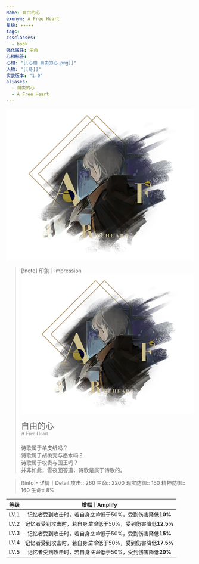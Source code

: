 ```yaml
---
Name: 自由的心
exonym: A Free Heart
星级: ✦✦✦✦✦
tags: 
cssclasses:
  - book
强化属性: 生命
心相标签: 
心相: "[[心相 自由的心.png]]"
人物: "[[冬]]"
实装版本: "1.0"
aliases:
  - 自由的心
  - A Free Heart
---
```

![cover](assets/自由的心｜A%20Free%20Heart.assets/心相%20自由的心.png)

> [!note] 印象｜Impression
> ![心相 自由的心|inlL|300](assets/自由的心｜A%20Free%20Heart.assets/心相%20自由的心.png)
> <p style="font-family: '家族宋', sans-serif; font-size: 22px; line-height: 0.75; text-indent: 0;">自由的心<br><span style="font-family: serif; font-size: 14px; color: #888888;">A Free Heart</span></p>
> 
> 诗歌属于羊皮纸吗？  
> 诗歌属于胡桃壳与墨水吗？  
> 诗歌属于权贵与国王吗？  
> 并非如此，雪夜回答道，诗歌是属于诗歌的。

> [!info]- 详情｜Detail
> 攻击:: 260
> 生命:: 2200
> 现实防御:: 160
> 精神防御:: 160
> 生命:: 8%

| 等级 |                        增幅｜Amplify                         |
| :--: | :----------------------------------------------------------: |
| LV.1 |  记忆者受到攻击时，若自身*生命*低于50%，受到伤害降低**10%**  |
| LV.2 | 记忆者受到攻击时，若自身*生命*低于50%，受到伤害降低**12.5%** |
| LV.3 |  记忆者受到攻击时，若自身*生命*低于50%，受到伤害降低**15%**  |
| LV.4 | 记忆者受到攻击时，若自身*生命*低于50%，受到伤害降低**17.5%** |
| LV.5 |  记忆者受到攻击时，若自身*生命*低于50%，受到伤害降低**20%**  |
